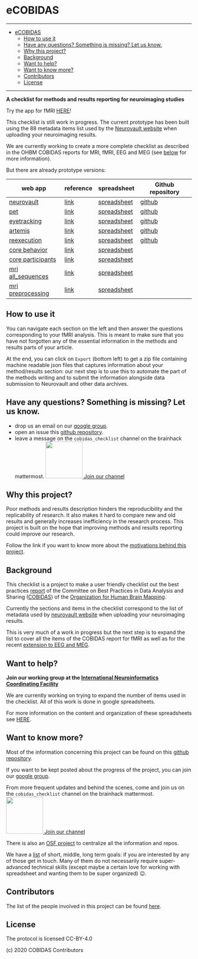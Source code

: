 # eCOBIDAS

---

<!-- TOC -->

- [eCOBIDAS](#ecobidas)
  - [How to use it](#how-to-use-it)
  - [Have any questions? Something is missing? Let us know.](#have-any-questions-something-is-missing-let-us-know)
  - [Why this project?](#why-this-project)
  - [Background](#background)
  - [Want to help?](#want-to-help)
  - [Want to know more?](#want-to-know-more)
  - [Contributors](#contributors)
  - [License](#license)

<!-- /TOC -->

---

**A checklist for methods and results reporting for neuroimaging studies**

Try the app for fMRI [HERE](https://ohbm.github.io/eCOBIDAS/#/)!

This checklist is still work in progress. The current prototype has been built
using the 88 metadata items list used by the
[Neurovault website](https://neurovault.org/) when uploading your neuroimaging
results.

We are currently working to create a more complete checklist as described in the
OHBM COBIDAS reports for MRI, fMRI, EEG and MEG (see [below](#Background) for
more information).

But there are already prototype versions:

| web app                                                                                                                                                                            | reference                                                             | spreadsheet                                                                                                                       | Github repository                                        |
| ---------------------------------------------------------------------------------------------------------------------------------------------------------------------------------- | --------------------------------------------------------------------- | --------------------------------------------------------------------------------------------------------------------------------- | -------------------------------------------------------- |
| [neurovault ](https://ohbm.github.io/eCOBIDAS/#/)                                                                                                                                  | [link](https://doi.org/10.3389/fninf.2015.00008)                      | [spreadsheet](https://docs.google.com/spreadsheets/d/1arizMF2GnaiXz9txY5tzTU7uoA0_ENE17W5wDeUPpu0/edit?usp=sharing)               | [github](https://github.com/ohbm/eCOBIDAS)               |
| [pet ](https://remi-gau.github.io/cobidas-PET/#/)                                                                                                                                  | [link](https://doi.org/10.1177/0271678X20905433)                      | [spreadsheet](https://docs.google.com/spreadsheets/d/1HS-1KOP8nE7C3MHiyRmQ6hd823cBZnCRVq0UryXvDc8/edit?usp=sharing)               | [github](https://github.com/Remi-Gau/cobidas-PET)        |
| [eyetracking ](https://remi-gau.github.io/cobidas-eyetracker/#/)                                                                                                                   | [link](https://psyarxiv.com/f6qcy/)                                   | [spreadsheet](https://docs.google.com/spreadsheets/d/1aQZINzS24oYDgu6PZ8djqZQZ2s2eNs2xP6kyzHokU8o/edit?usp=sharing)               | [github](https://github.com/Remi-Gau/cobidas-eyetracker) |
| [artemis ](https://remi-gau.github.io/artemis_checklist/#/)                                                                                                                        | [link](https://osf.io/pvrn6/)                                         | [spreadsheet](https://docs.google.com/spreadsheets/d/1dlUt8_bHsM5mERFJkVLTVWanSlms6Ba8Wos38Dhmhfo/edit?ts=60c9d280#gid=759849853) | [github](https://github.com/Remi-Gau/artemis_checklist)  |
| [reexecution ](https://remi-gau.github.io/cobidas_reexecute/#/)                                                                                                                    | [link](https://f1000research.com/articles/9-1031)                     | [spreadsheet](https://docs.google.com/spreadsheets/d/1M9H7Bkti4OEVrYETajLbpbwY0T-QqSkpRUiwTz6-5Vc/edit?usp=sharing)               | [github](https://github.com/Remi-Gau/cobidas_reexecute)  |
| [core behavior](https://www.repronim.org/reproschema-ui/#/?url=https://raw.githubusercontent.com/ohbm/cobidas_schema/master/schemas/core/protocols/behavior_schema.jsonld)         | [link](http://www.humanbrainmapping.org/files/2016/COBIDASreport.pdf) | [spreadsheet](https://docs.google.com/spreadsheets/d/1P0BQcM0889YTBFSoY8-E0vfdp0psrl7vyHBAW0fSmqs/edit?usp=sharing)               |                                                          |
| [core participants](https://www.repronim.org/reproschema-ui/#/?url=https://raw.githubusercontent.com/ohbm/cobidas_schema/master/schemas/core/protocols/participants_schema.jsonld) | [link](http://www.humanbrainmapping.org/files/2016/COBIDASreport.pdf) | [spreadsheet](https://docs.google.com/spreadsheets/d/1pshzE4tXvj294-S-rRVlf9XpczFq2bkj2P3C7xGgzjs/edit?usp=sharing)               |                                                          |
| [mri all_sequences](https://www.repronim.org/reproschema-ui/#/?url=https://raw.githubusercontent.com/ohbm/cobidas_schema/master/schemas/mri/protocols/all_sequences_schema.jsonld) | [link](http://www.humanbrainmapping.org/files/2016/COBIDASreport.pdf) | [spreadsheet](https://docs.google.com/spreadsheets/d/16LhsvrEKOzkNsXGLGlYZsH9h4aZ1hyt_BORmxkndaiI/edit?usp=sharing)               |                                                          |
| [mri preprocessing](https://www.repronim.org/reproschema-ui/#/?url=https://raw.githubusercontent.com/ohbm/cobidas_schema/master/schemas/mri/protocols/preprocessing_schema.jsonld) | [link](http://www.humanbrainmapping.org/files/2016/COBIDASreport.pdf) | [spreadsheet](https://docs.google.com/spreadsheets/d/1PFS6KfDC25fFad9Vf2A1v05vKQt1lHHElT3EW1ZdT9M/edit?usp=sharing)               |                                                          |


## How to use it

You can navigate each section on the left and then answer the questions
corresponding to your fMRI analysis. This is meant to make sure that you have
not forgotten any of the essential information in the methods and results parts
of your article.

At the end, you can click on `Export` (bottom left) to get a zip file containing
machine readable json files that captures information about your method/results
section: our next step is to use this to automate the part of the methods
writing and to submit the information alongside data submission to Neurovault
and other data archives.

## Have any questions? Something is missing? Let us know.

- drop us an email on our
  [google group](https://groups.google.com/d/forum/cobidas-checklist).
- open an issue this
  [github repository](https://github.com/Remi-Gau/COBIDAS_chckls).
- leave a message on the `cobidas_checklist` channel on the brainhack
  mattermost.
  <a href="https://mattermost.brainhack.org/brainhack/channels/cobidas_checklist"><img src="http://www.mattermost.org/wp-content/uploads/2016/03/logoHorizontal.png" width=100px />
  Join our channel </a>

## Why this project?

Poor methods and results description hinders the reproducibility and the
replicability of research. It also makes it hard to compare new and old results
and generally increases inefficiency in the research process. This project is
built on the hope that improving methods and results reporting could improve our
research.

Follow the link if you want to know more about the
[motivations behind this project](https://remi-gau.github.io/eCobidas/#motivations).

## Background

This checklist is a project to make a user friendly checklist out the best
practices [report](https://www.humanbrainmapping.org/COBIDASreport) of the
Committee on Best Practices in Data Analysis and Sharing
([COBIDAS](https://www.humanbrainmapping.org/cobidas/)) of the
[Organization for Human Brain Mapping](https://www.humanbrainmapping.org).

Currently the sections and items in the checklist correspond to the list of
metadata used by [neurovault website](https://neurovault.org/) when uploading
your neuroimaging results.

This is very much of a work in progress but the next step is to expand the list
to cover all the items of the COBIDAS report for fMRI as well as for the recent
[extension to EEG and MEG](https://osf.io/a8dhx/).

## Want to help?

**Join our working group at the
[International Neuroinformatics Coordinating Facility](https://www.incf.org/sig/incfohbm-working-group-checklists-transparent-methods-reporting-neuroscience-ecobidas)**

We are currently working on trying to expand the number of items used in the
checklist. All of this work is done in google spreadsheets.

For more information on the content and organization of these spreadsheets see
[HERE](https://remi-gau.github.io/eCobidas/40-spreadsheets/).

## Want to know more?

Most of the information concerning this project can be found on this
[github repository](https://github.com/Remi-Gau/COBIDAS_chckls).

If you want to be kept posted about the progress of the project, you can join
our [google group](https://groups.google.com/d/forum/cobidas-checklist).

From more frequent updates and behind the scenes, come and join us on the
`cobidas_checklist` channel on the brainhack mattermost.
<a href="https://mattermost.brainhack.org/brainhack/channels/cobidas_checklist"><img src="http://www.mattermost.org/wp-content/uploads/2016/03/logoHorizontal.png" width=100px />
Join our channel </a>

There is also an [OSF project](https://osf.io/anvqy/) to centralize all the
information and repos.

We have a [list](https://remi-gau.github.io/eCobidas/#goals) of short, middle,
long term goals: if you are interested by any of those get in touch. Many of
them do not necessarily require super-advanced technical skills (except maybe a
certain love for working with spreadsheet and wanting them to be super
organized) :wink:.

## Contributors

The list of the people involved in this project can be found
[here](https://github.com/Remi-Gau/eCobidas#contributors-).

## License

The protocol is licensed CC-BY-4.0

(c) 2020 COBIDAS Contributors
